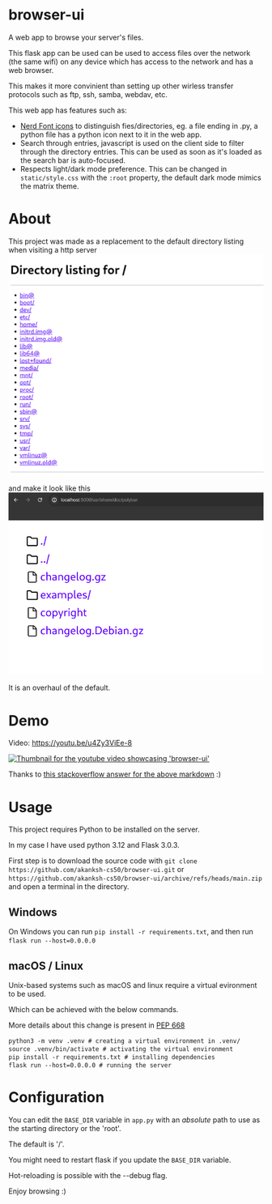 # browser-ui

A web app to browse your server's files.

This flask app can be used can be used to access files over the network (the same wifi) on any device which has access to the network and has a web browser.

This makes it more convinient than setting up other wirless transfer protocols such as ftp, ssh, samba, webdav, etc.

This web app has features such as:

- [Nerd Font icons](https://www.nerdfonts.com/cheat-sheet) to distinguish fies/directories, eg. a file ending in .py, a python file has a python icon next to it in the web app.
- Search through entries, javascript is used on the client side to filter through the directory entries. This can be used as soon as it's loaded as the search bar is auto-focused.
- Respects light/dark mode preference. This can be changed in ``static/style.css`` with the ``:root`` property, the default dark mode mimics the matrix theme.

# About

This project was made as a replacement to the default directory listing when visiting a http server
![Big text showing the path and all the items below it in a filesystem directory](doc/example.png)

and make it look like this
![Filesystem directory contents with icons beside them to distinguish their type](doc/new.png)

It is an overhaul of the default.

# Demo

Video: https://youtu.be/u4Zy3ViEe-8

[![Thumbnail for the youtube video showcasing 'browser-ui'](http://img.youtube.com/vi/u4Zy3ViEe-8/0.jpg)](http://www.youtube.com/watch?v=u4Zy3ViEe-8)

Thanks to [this stackoverflow answer for the above markdown](https://stackoverflow.com/a/16079387) :)

# Usage

This project requires Python to be installed on the server.

In my case I have used python 3.12 and Flask 3.0.3.

First step is to download the source code with ``git clone https://github.com/akanksh-cs50/browser-ui.git`` or ``https://github.com/akanksh-cs50/browser-ui/archive/refs/heads/main.zip`` and open a terminal in the directory.

## Windows

On Windows you can run ```pip install -r requirements.txt```, and then run ```flask run --host=0.0.0.0```

## macOS / Linux

Unix-based systems such as macOS and linux require a virtual evironment to be used.

Which can be achieved with the below commands.

More details about this change is present in [PEP 668](https://peps.python.org/pep-0668/)

```
python3 -m venv .venv # creating a virtual environment in .venv/
source .venv/bin/activate # activating the virtual environment
pip install -r requirements.txt # installing dependencies
flask run --host=0.0.0.0 # running the server
```

# Configuration

You can edit the ``BASE_DIR`` variable in ``app.py`` with an _absolute_ path to use as the starting directory or the 'root'.

The default is '/'.

You might need to restart flask if you update the ``BASE_DIR`` variable.

Hot-reloading is possible with the --debug flag.

Enjoy browsing :)
